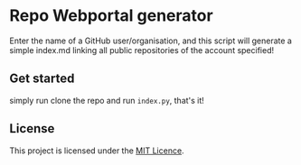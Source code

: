 # Repo Webportal generator

Enter the name of a GitHub user/organisation, and this script will generate a simple index.md linking all public repositories of the account specified!

## Get started
simply run clone the repo and run `index.py`, that's it!

## License
This project is licensed under the [MIT Licence](License).
